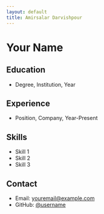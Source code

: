 ```yaml
---
layout: default
title: Amirsalar Darvishpour
---
```


# Your Name

## Education

* Degree, Institution, Year

## Experience

* Position, Company, Year-Present

## Skills

* Skill 1
* Skill 2
* Skill 3

## Contact

* Email: youremail@example.com
* GitHub: [@username](https://github.com/username)
